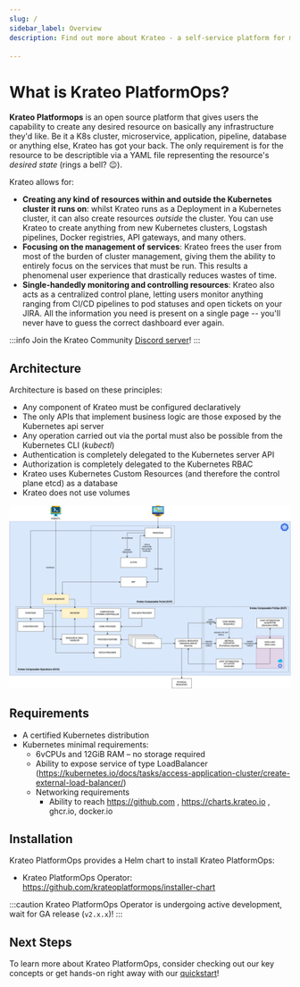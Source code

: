 ```yaml
---
slug: /
sidebar_label: Overview
description: Find out more about Krateo - a self-service platform for multi-cloud native resources based on Kubernetes

---
```


# What is Krateo PlatformOps?

**Krateo Platformops** is an open source platform that gives users the capability to create any desired resource on basically any infrastructure they'd like. Be it a K8s cluster, microservice, application, pipeline, database or anything else, Krateo has got your back. The only requirement is for the resource to be descriptible via a YAML file representing the resource's _desired state_ (rings a bell? 😉).

Krateo allows for:

- **Creating any kind of resources within and outside the Kubernetes cluster it runs on**: whilst Krateo runs as a Deployment in a Kubernetes cluster, it can also create resources _outside_ the cluster. You can use Krateo to create anything from new Kubernetes clusters, Logstash pipelines, Docker registries, API gateways, and many others.
- **Focusing on the management of services**: Krateo frees the user from most of the burden of cluster management, giving them the ability to entirely focus on the services that must be run. This results a phenomenal user experience that drastically reduces wastes of time.
- **Single-handedly monitoring and controlling resources**: Krateo also acts as a centralized control plane, letting users monitor anything ranging from CI/CD pipelines to pod statuses and open tickets on your JIRA. All the information you need is present on a single page -- you'll never have to guess the correct dashboard ever again.

:::info
Join the Krateo Community [Discord server](https://discord.gg/sjca4QvVTa)!
:::

## Architecture

Architecture is based on these principles:
* Any component of Krateo must be configured declaratively
* The only APIs that implement business logic are those exposed by the Kubernetes api server
* Any operation carried out via the portal must also be possible from the Kubernetes CLI (_kubectl_)
* Authentication is completely delegated to the Kubernetes server API
* Authorization is completely delegated to the Kubernetes RBAC
* Krateo uses Kubernetes Custom Resources (and therefore the control plane etcd) as a database
* Krateo does not use volumes

![Architecture](../static/img/krateo-architecture.png)

## Requirements

* A certified Kubernetes distribution
* Kubernetes minimal requirements:
  * 6vCPUs and 12GiB RAM – no storage required
  * Ability to expose service of type LoadBalancer (https://kubernetes.io/docs/tasks/access-application-cluster/create-external-load-balancer/)
  * Networking requirements
    * Ability to reach https://github.com , https://charts.krateo.io , ghcr.io, docker.io

## Installation

Krateo PlatformOps provides a Helm chart to install Krateo PlatformOps:
* Krateo PlatformOps Operator: https://github.com/krateoplatformops/installer-chart

:::caution
Krateo PlatformOps Operator is undergoing active development, wait for GA release (`v2.x.x`)!
:::

## Next Steps

To learn more about Krateo PlatformOps, consider checking out our key concepts or get hands-on right away with our
[quickstart](./quickstart)!
